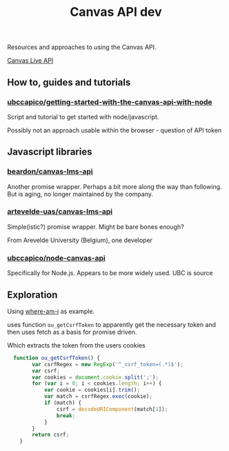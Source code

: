 ﻿---
title: Canvas API dev
---
Resources and approaches to using the Canvas API.

[Canvas Live API](https://lms.griffith.edu.au/doc/api/live)

## How to, guides and tutorials

### [ubccapico/getting-started-with-the-canvas-api-with-node](https://github.com/ubccapico/getting-started-with-the-canvas-api-with-node)

Script and tutorial to get started with node/javascript.
 
Possibly not an approach usable within the browser - question of API token

## Javascript libraries 

### [beardon/canvas-lms-api](https://github.com/beardon/canvas-lms-api)

Another promise wrapper. Perhaps a bit more along the way than following. But is aging, no longer maintained by the company.

### [artevelde-uas/canvas-lms-api](https://github.com/artevelde-uas/canvas-lms-api)

Simple(istic?) promise wrapper. Might be bare bones enough?

From Arevelde University (Belgium), one developer

### [ubccapico/node-canvas-api](https://github.com/ubccapico/node-canvas-api)

Specifically for Node.js. Appears to be more widely used. UBC is source

## Exploration

Using [where-am-i](https://github.com/msdlt/canvas-where-am-I/blob/master/canvas-where-am-I.js) as example.

uses function ```ou_getCsrfToken``` to apparently get the necessary token and then uses fetch as a basis for promise driven.

Which extracts the token from the users cookies

```Javascript
  function ou_getCsrfToken() {
        var csrfRegex = new RegExp('^_csrf_token=(.*)$');
        var csrf;
        var cookies = document.cookie.split(';');
        for (var i = 0; i < cookies.length; i++) {
            var cookie = cookies[i].trim();
            var match = csrfRegex.exec(cookie);
            if (match) {
                csrf = decodeURIComponent(match[1]);
                break;
            }
        }
        return csrf;
    }
```